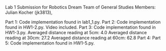 Lab 1 Submission for Robotics Dream Team of General Studies
Members: Julian Kocher (jk3813),

Part 1: Code implementation found in lab1_1.py.
Part 2: Code implementation found in HW1-2.py. Video included.
Part 3: Code implementation found in HW1-3.py.
    Averaged distance reading at 5cm: 4.0
    Averaged distance reading at 30cm: 27.2
    Averaged distance reading at 60cm: 62.8
Part 4:
Part 5: Code implementation found in HW1-5.py.
